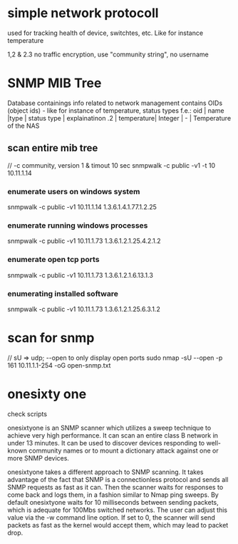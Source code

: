 # simple network protocoll
used for tracking health of device, switchtes, etc. Like for instance temperature

1,2 & 2.3 no traffic encryption, use "community string", no username

# SNMP MIB Tree
Database containings info related to network management
contains OIDs (object ids) - like for instance of temperature, status types
f.e.: 
oid |   name     |type       |   status type    | explainatinon
.2  | temperature| Integer   | -                | Temperature of the NAS 

## scan entire mib tree
// -c community, version 1 & timout 10 sec
snmpwalk -c public -v1 -t 10 10.11.1.14

###  enumerate users on windows system
snmpwalk -c public -v1 10.11.1.14 1.3.6.1.4.1.77.1.2.25

### enumerate running windows processes
snmpwalk -c public -v1 10.11.1.73 1.3.6.1.2.1.25.4.2.1.2

### enumerate open tcp ports
snmpwalk -c public -v1 10.11.1.73 1.3.6.1.2.1.6.13.1.3

### enumerating installed software
snmpwalk -c public -v1 10.11.1.73 1.3.6.1.2.1.25.6.3.1.2

# scan for snmp

// sU => udp; --open to only display open ports
sudo nmap -sU --open -p 161 10.11.1.1-254 -oG open-snmp.txt

# onesixty one
check scripts

onesixtyone is an SNMP scanner which utilizes a sweep technique to achieve very high performance. It can scan an entire class B network in under 13 minutes. It can be used to discover devices responding to well-known community names or to mount a dictionary attack against one or more SNMP devices.

onesixtyone takes a different approach to SNMP scanning. It takes advantage of the fact that SNMP is a connectionless protocol and sends all SNMP requests as fast as it can. Then the scanner waits for responses to come back and logs them, in a fashion similar to Nmap ping sweeps. By default onesixtyone waits for 10 milliseconds between sending packets, which is adequate for 100Mbs switched networks. The user can adjust this value via the -w command line option. If set to 0, the scanner will send packets as fast as the kernel would accept them, which may lead to packet drop.